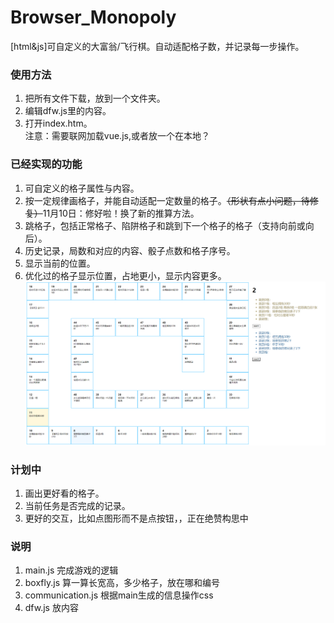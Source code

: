 # Browser_Monopoly
[html&amp;js]可自定义的大富翁/飞行棋。自动适配格子数，并记录每一步操作。
### 使用方法
1. 把所有文件下载，放到一个文件夹。
2. 编辑dfw.js里的内容。
3. 打开index.htm。</br>
注意：需要联网加载vue.js,或者放一个在本地？
### 已经实现的功能
1. 可自定义的格子属性与内容。
2. 按一定规律画格子，并能自动适配一定数量的格子。<del>（形状有点小问题，待修复）</del>11月10日：修好啦！换了新的推算方法。
3. 跳格子，包括正常格子、陷阱格子和跳到下一个格子的格子（支持向前或向后）。
4. 历史记录，局数和对应的内容、骰子点数和格子序号。
5. 显示当前的位置。
6. 优化过的格子显示位置，占地更小，显示内容更多。
![image](pic.png)
### 计划中
1. 画出更好看的格子。
2. 当前任务是否完成的记录。
3. 更好的交互，比如点图形而不是点按钮，，正在绝赞构思中
### 说明
1. main.js 完成游戏的逻辑
2. boxfly.js 算一算长宽高，多少格子，放在哪和编号
3. communication.js 根据main生成的信息操作css
4. dfw.js 放内容
